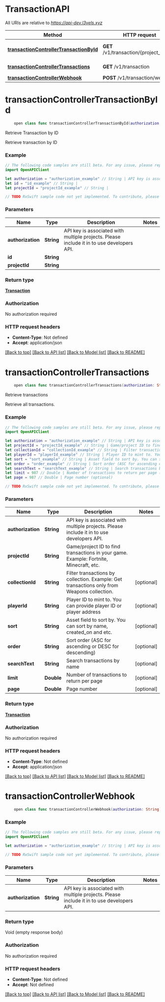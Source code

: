 # TransactionAPI

All URIs are relative to *https://api-dev.l3vels.xyz*

Method | HTTP request | Description
------------- | ------------- | -------------
[**transactionControllerTransactionById**](TransactionAPI.md#transactioncontrollertransactionbyid) | **GET** /v1/transaction/{project_id}/{id} | Retrieve Transaction by ID
[**transactionControllerTransactions**](TransactionAPI.md#transactioncontrollertransactions) | **GET** /v1/transaction | Retrieve transactions
[**transactionControllerWebhook**](TransactionAPI.md#transactioncontrollerwebhook) | **POST** /v1/transaction/webhook | 


# **transactionControllerTransactionById**
```swift
    open class func transactionControllerTransactionById(authorization: String, id: String, projectId: String) -> Observable<Transaction>
```

Retrieve Transaction by ID

Retrieve transaction by ID

### Example
```swift
// The following code samples are still beta. For any issue, please report via http://github.com/OpenAPITools/openapi-generator/issues/new
import OpenAPIClient

let authorization = "authorization_example" // String | API key is associated with multiple projects. Please include it in to use developers API.
let id = "id_example" // String | 
let projectId = "projectId_example" // String | 

// TODO RxSwift sample code not yet implemented. To contribute, please open a ticket via http://github.com/OpenAPITools/openapi-generator/issues/new
```

### Parameters

Name | Type | Description  | Notes
------------- | ------------- | ------------- | -------------
 **authorization** | **String** | API key is associated with multiple projects. Please include it in to use developers API. | 
 **id** | **String** |  | 
 **projectId** | **String** |  | 

### Return type

[**Transaction**](Transaction.md)

### Authorization

No authorization required

### HTTP request headers

 - **Content-Type**: Not defined
 - **Accept**: application/json

[[Back to top]](#) [[Back to API list]](../README.md#documentation-for-api-endpoints) [[Back to Model list]](../README.md#documentation-for-models) [[Back to README]](../README.md)

# **transactionControllerTransactions**
```swift
    open class func transactionControllerTransactions(authorization: String, projectId: String, collectionId: String? = nil, playerId: String? = nil, sort: String? = nil, order: Order_transactionControllerTransactions? = nil, searchText: String? = nil, limit: Double? = nil, page: Double? = nil) -> Observable<Transaction>
```

Retrieve transactions

Retrieve all transactions.

### Example
```swift
// The following code samples are still beta. For any issue, please report via http://github.com/OpenAPITools/openapi-generator/issues/new
import OpenAPIClient

let authorization = "authorization_example" // String | API key is associated with multiple projects. Please include it in to use developers API.
let projectId = "projectId_example" // String | Game/project ID to find transactions in your game. Example: Fortnite, Minecraft, etc.
let collectionId = "collectionId_example" // String | Filter transactions by collection. Example: Get transactions only from Weapons collection. (optional)
let playerId = "playerId_example" // String | Player ID to mint to. You can provide player ID or player address (optional)
let sort = "sort_example" // String | Asset field to sort by. You can sort by name, created_on and etc. (optional)
let order = "order_example" // String | Sort order (ASC for ascending or DESC for descending) (optional)
let searchText = "searchText_example" // String | Search transactions by name (optional)
let limit = 987 // Double | Number of transactions to return per page (optional)
let page = 987 // Double | Page number (optional)

// TODO RxSwift sample code not yet implemented. To contribute, please open a ticket via http://github.com/OpenAPITools/openapi-generator/issues/new
```

### Parameters

Name | Type | Description  | Notes
------------- | ------------- | ------------- | -------------
 **authorization** | **String** | API key is associated with multiple projects. Please include it in to use developers API. | 
 **projectId** | **String** | Game/project ID to find transactions in your game. Example: Fortnite, Minecraft, etc. | 
 **collectionId** | **String** | Filter transactions by collection. Example: Get transactions only from Weapons collection. | [optional] 
 **playerId** | **String** | Player ID to mint to. You can provide player ID or player address | [optional] 
 **sort** | **String** | Asset field to sort by. You can sort by name, created_on and etc. | [optional] 
 **order** | **String** | Sort order (ASC for ascending or DESC for descending) | [optional] 
 **searchText** | **String** | Search transactions by name | [optional] 
 **limit** | **Double** | Number of transactions to return per page | [optional] 
 **page** | **Double** | Page number | [optional] 

### Return type

[**Transaction**](Transaction.md)

### Authorization

No authorization required

### HTTP request headers

 - **Content-Type**: Not defined
 - **Accept**: application/json

[[Back to top]](#) [[Back to API list]](../README.md#documentation-for-api-endpoints) [[Back to Model list]](../README.md#documentation-for-models) [[Back to README]](../README.md)

# **transactionControllerWebhook**
```swift
    open class func transactionControllerWebhook(authorization: String) -> Observable<Void>
```



### Example
```swift
// The following code samples are still beta. For any issue, please report via http://github.com/OpenAPITools/openapi-generator/issues/new
import OpenAPIClient

let authorization = "authorization_example" // String | API key is associated with multiple projects. Please include it in to use developers API.

// TODO RxSwift sample code not yet implemented. To contribute, please open a ticket via http://github.com/OpenAPITools/openapi-generator/issues/new
```

### Parameters

Name | Type | Description  | Notes
------------- | ------------- | ------------- | -------------
 **authorization** | **String** | API key is associated with multiple projects. Please include it in to use developers API. | 

### Return type

Void (empty response body)

### Authorization

No authorization required

### HTTP request headers

 - **Content-Type**: Not defined
 - **Accept**: Not defined

[[Back to top]](#) [[Back to API list]](../README.md#documentation-for-api-endpoints) [[Back to Model list]](../README.md#documentation-for-models) [[Back to README]](../README.md)

